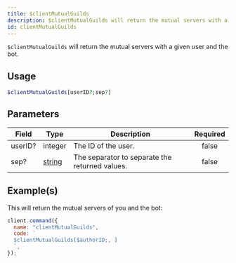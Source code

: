 ```yaml
---
title: $clientMutualGuilds
description: $clientMutualGuilds will return the mutual servers with a given user and the bot.
id: clientMutualGuilds
---
```


`$clientMutualGuilds` will return the mutual servers with a given user and the bot.

## Usage

```php
$clientMutualGuilds[userID?;sep?]
```

## Parameters

| Field   | Type                                                                                              | Description                                    | Required |
| ------- | ------------------------------------------------------------------------------------------------- | ---------------------------------------------- | :------: |
| userID? | integer                                                                                           | The ID of the user.                            |  false   |
| sep?    | [string](https://developer.mozilla.org/en-US/docs/Web/JavaScript/Reference/Global_Objects/String) | The separator to separate the returned values. |  false   |

## Example(s)

This will return the mutual servers of you and the bot:

```javascript
client.command({
  name: "clientMutualGuilds",
  code: `
  $clientMutualGuilds[$authorID;, ]
  `,
});
```
